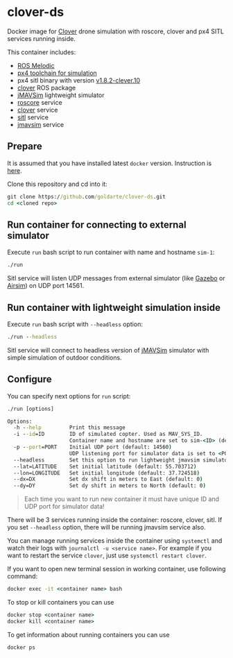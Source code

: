 # clover-ds

Docker image for [Clover](coex.tech/clover) drone simulation with roscore, clover and px4 SITL services running inside.

This container includes:

* [ROS Melodic](http://wiki.ros.org/melodic)
* [px4 toolchain for simulation](https://dev.px4.io/v1.9.0/en/setup/dev_env.html)
* px4 sitl binary with version [v1.8.2-clever.10](https://github.com/CopterExpress/Firmware/releases/tag/v1.8.2-clever.10)
* [clover](https://github.com/CopterExpress/clever) ROS package
* [jMAVSim](https://github.com/PX4/jMAVSim) lightweight simulator
* [roscore](services/roscore.service) service
* [clover](services/clover.service) service
* [sitl](services/sitl.service) service
* [jmavsim](services/jmavsim.service) service

## Prepare

It is assumed that you have installed latest `docker` version. Instruction is [here](https://docs.docker.com/get-docker/).

Clone this repository and cd into it:

```cmd
git clone https://github.com/goldarte/clover-ds.git
cd <cloned repo>
```

## Run container for connecting to external simulator

Execute `run` bash script to run container with name and hostname `sim-1`:

```cmd
./run
```

Sitl service will listen UDP messages from external simulator (like [Gazebo](https://dev.px4.io/master/en/simulation/gazebo.html) or [Airsim](https://dev.px4.io/master/en/simulation/airsim.html)) on UDP port 14561.

## Run container with lightweight simulation inside

Execute `run` bash script with `--headless` option:

```cmd
./run --headless
```

Sitl service will connect to headless version of [jMAVSim](https://dev.px4.io/master/en/simulation/jmavsim.html) simulator with simple simulation of outdoor conditions.

## Configure

You can specify next options for `run` script:

```cmd
./run [options]

Options:
  -h --help         Print this message
  -i --id=ID        ID of simulated copter. Used as MAV_SYS_ID.
                    Container name and hostname are set to sim-<ID> (default: 1)
  -p --port=PORT    Initial UDP port (default: 14560)
                    UDP listening port for simulator data is set to <PORT>+<ID>
  --headless        Set this option to run lightweight jmavsim simulator directly in container
  --lat=LATITUDE    Set initial latitude (default: 55.703712)
  --lon=LONGITUDE   Set initial longitude (default: 37.724518)
  --dx=DX           Set dx shift in meters to East (default: 0)
  --dy=DY           Set dy shift in meters to North (default: 0)
```

> Each time you want to run new container it must have unique ID and UDP port for simulator data!

There will be 3 services running inside the container: roscore, clover, sitl. If you set `--headless` option, there will be running jmavsim service also.

You can manage running services inside the container using `systemctl` and watch their logs with `journalctl -u <service name>`. For example if you want to restart the service `clover`, just use `systemctl restart clover`.

If you want to open new terminal session in working container, use following command:

```cmd
docker exec -it <container name> bash
```

To stop or kill containers you can use

```cmd
docker stop <container name>
docker kill <container name>
```

To get information about running containers you can use

```cmd
docker ps
```
